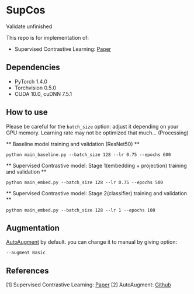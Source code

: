 # SupCos
Validate unfinished

This repo is for implementation of:
- Supervised Contrastive Learning: [Paper](https://arxiv.org/abs/2004.11362)

## Dependencies
- PyTorch 1.4.0 
- Torchvision 0.5.0
- CUDA 10.0, cuDNN 7.5.1

## How to use
Please be careful for the `batch_size` option: adjust it depending on your GPU memory.
Learning rate may not be optimized that much... (Processing)

** Baseline model training and validation (ResNet50) **
```
python main_baseline.py --batch_size 128 --lr 0.75 --epochs 600
```

** Supervised Contrastive model: Stage 1(embedding + projection) training and validation **
```
python main_embed.py --batch_size 128 --lr 0.75 --epochs 500
```

** Supervised Contrastive model: Stage 2(classifier) training and validation **
```
python main_embed.py --batch_size 128 --lr 1 --epochs 100
```

## Augmentation
[AutoAugment](https://arxiv.org/abs/1805.09501) by default. you can change it to manual by giving option:
```
--augment Basic
```

## References
[1] Supervised Contrastive Learning: [Paper](https://arxiv.org/abs/2004.11362)
[2] AutoAugment: [Github](https://github.com/4uiiurz1/pytorch-auto-augment)
